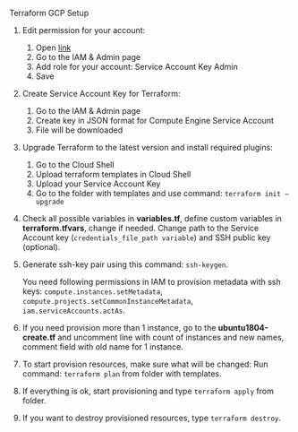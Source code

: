 Terraform GCP Setup

1) Edit permission for your account:
	1. Open [link](https://console.cloud.google.com/)
	2. Go to the IAM & Admin page
	3. Add role for your account:  Service Account Key Admin
	4. Save

2) Create Service Account Key for Terraform:
	1. Go to the IAM & Admin page
	2. Create key in JSON format for Compute Engine Service Account
	3. File will be downloaded

3) Upgrade Terraform to the latest version and install required plugins:
	1. Go to the Cloud Shell
	2. Upload terraform templates in Cloud Shell
	3. Upload your Service Account Key
	4. Go to the folder with templates and use command: `terraform init –upgrade`

4) Check all possible variables in **variables.tf**, define custom variables in **terraform.tfvars**, change if needed.
   Change path to the Service Account key (`credentials_file_path variable`) and SSH public key (optional).

5) Generate ssh-key pair using this command: `ssh-keygen`.

   You need following permissions in IAM to provision metadata with ssh keys:
   `compute.instances.setMetadata`, `compute.projects.setCommonInstanceMetadata`, `iam.serviceAccounts.actAs`.  

6) If you need provision more than 1 instance, go to the **ubuntu1804-create.tf** and uncomment line with count of instances and new names, comment field with old name for 1 instance.

7) To start provision resources, make sure what will be changed:
   Run command: `terraform plan` from folder with templates.

8) If everything is ok, start provisioning and type `terraform apply` from folder.

9) If you want to destroy provisioned resources, type `terraform destroy`.
